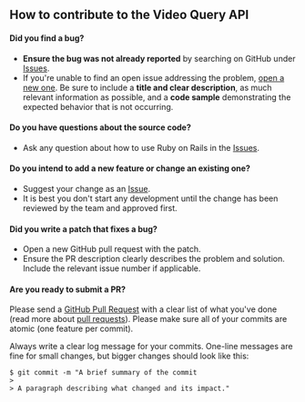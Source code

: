 ## How to contribute to the Video Query API

#### **Did you find a bug?**

* **Ensure the bug was not already reported** by searching on GitHub under
[Issues](https://github.com/fetorres/video-query-algorithms/issues).
* If you're unable to find an open issue addressing the problem,
[open a new one](https://github.com/fetorres/video-query-algorithms/issues).
Be sure to include a **title and clear description**, as much relevant information as possible, and a **code sample**
demonstrating the expected behavior that is not occurring.

#### **Do you have questions about the source code?**

* Ask any question about how to use Ruby on Rails in the [Issues](https://github.com/fetorres/video-query-algorithms/issues).

#### **Do you intend to add a new feature or change an existing one?**

* Suggest your change as an [Issue](https://github.com/fetorres/video-query-algorithms/issues).
* It is best you don't start any development until the change has been reviewed by the team and approved first.

#### **Did you write a patch that fixes a bug?**

* Open a new GitHub pull request with the patch.
* Ensure the PR description clearly describes the problem and solution. Include the relevant issue number if applicable.

#### **Are you ready to submit a PR?**

Please send a [GitHub Pull Request](https://github.com/fetorres/video-query-algorithms/compare?expand=1) with a clear list of
what you've done (read more about [pull requests](http://help.github.com/pull-requests/)).
Please make sure all of your commits are atomic (one feature per commit).

Always write a clear log message for your commits. One-line messages are fine for small changes, but bigger changes
should look like this:

    $ git commit -m "A brief summary of the commit
    >
    > A paragraph describing what changed and its impact."


